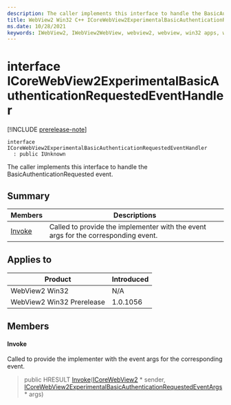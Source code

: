 ```yaml
---
description: The caller implements this interface to handle the BasicAuthenticationRequested event.
title: WebView2 Win32 C++ ICoreWebView2ExperimentalBasicAuthenticationRequestedEventHandler
ms.date: 10/28/2021
keywords: IWebView2, IWebView2WebView, webview2, webview, win32 apps, win32, edge, ICoreWebView2, ICoreWebView2Controller, browser control, edge html, ICoreWebView2ExperimentalBasicAuthenticationRequestedEventHandler
---
```


# interface ICoreWebView2ExperimentalBasicAuthenticationRequestedEventHandler

[!INCLUDE [prerelease-note](../includes/prerelease-note.md)]

```
interface ICoreWebView2ExperimentalBasicAuthenticationRequestedEventHandler
  : public IUnknown
```

The caller implements this interface to handle the BasicAuthenticationRequested event.

## Summary

 Members                        | Descriptions
--------------------------------|---------------------------------------------
[Invoke](#invoke) | Called to provide the implementer with the event args for the corresponding event.

## Applies to

Product                         | Introduced
--------------------------------|---------------------------------------------
WebView2 Win32            |    N/A
WebView2 Win32 Prerelease |    1.0.1056

## Members

#### Invoke

Called to provide the implementer with the event args for the corresponding event.

> public HRESULT [Invoke](#invoke)([ICoreWebView2](icorewebview2.md) * sender, [ICoreWebView2ExperimentalBasicAuthenticationRequestedEventArgs](icorewebview2experimentalbasicauthenticationrequestedeventargs.md) * args)

